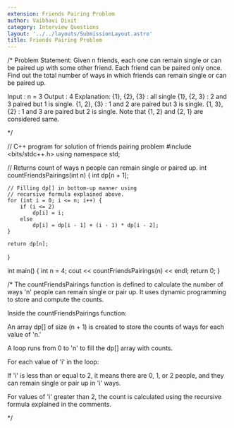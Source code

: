```yaml
---
extension: Friends Pairing Problem
author: Vaibhavi Dixit
category: Interview Questions
layout: '../../layouts/SubmissionLayout.astro'
title: Friends Pairing Problem
---
```

/*
Problem Statement:
Given n friends, each one can remain single or can be paired up with some other friend. 
Each friend can be paired only once. Find out the total number of ways in which friends can remain single or can be paired up.

Input  : n = 3
Output : 4
Explanation:
{1}, {2}, {3} : all single
{1}, {2, 3} : 2 and 3 paired but 1 is single.
{1, 2}, {3} : 1 and 2 are paired but 3 is single.
{1, 3}, {2} : 1 and 3 are paired but 2 is single.
Note that {1, 2} and {2, 1} are considered same.

*/


// C++ program for solution of friends pairing problem
#include <bits/stdc++.h>
using namespace std;

// Returns count of ways n people can remain single or paired up.
int countFriendsPairings(int n)
{
	int dp[n + 1];

	// Filling dp[] in bottom-up manner using
	// recursive formula explained above.
	for (int i = 0; i <= n; i++) {
		if (i <= 2)
			dp[i] = i;
		else
			dp[i] = dp[i - 1] + (i - 1) * dp[i - 2];
	}

	return dp[n];
}

int main()
{
	int n = 4;
	cout << countFriendsPairings(n) << endl;
	return 0;
}

/*
The countFriendsPairings function is defined to calculate the number of ways 'n' people can remain single or pair up. It uses dynamic programming to store and compute the counts.

Inside the countFriendsPairings function:

An array dp[] of size (n + 1) is created to store the counts of ways for each value of 'n.'

A loop runs from 0 to 'n' to fill the dp[] array with counts.

For each value of 'i' in the loop:

If 'i' is less than or equal to 2, it means there are 0, 1, or 2 people, and they can remain single or pair up in 'i' ways.

For values of 'i' greater than 2, the count is calculated using the recursive formula explained in the comments.

*/
